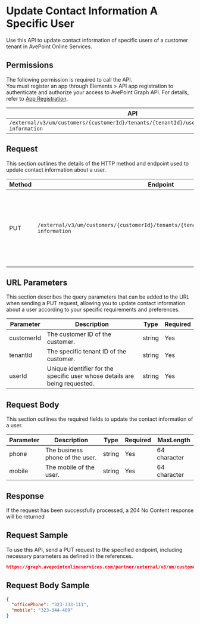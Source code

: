 # Update Contact Information A Specific User

Use this API to update contact information of specific users of a customer tenant in AvePoint Online Services. 

## Permissions

The following permission is required to call the API.  
You must register an app through Elements > API app registration to authenticate and authorize your access to AvePoint Graph API. For details, refer to [App Registration](https://cdn.avepoint.com/assets/apelements-webhelp/avepoint-elements-for-partners/index.htm#!Documents/appregistration.htm).

| API | Permission  |
|-----------|--------|
| `/external/v3/um/customers/{customerId}/tenants/{tenantId}/users/{userId}/contact-information`|elements.um.user.readwrite.all|  

## Request

This section outlines the details of the HTTP method and endpoint used to update contact information about a user.

| Method | Endpoint | Description |
|-----------|--------|------------|
| PUT | `/external/v3/um/customers/{customerId}/tenants/{tenantId}/users/{userId}/contact-information` | Update contact information about a user of a customer tenant in AvePoint Online Services.|

## URL Parameters

This section describes the query parameters that can be added to the URL when sending a PUT request, allowing you to update contact information about a user according to your specific requirements and preferences.

| Parameter | Description | Type | Required |
| --- | --- | --- |---|
| customerId | The customer ID of the customer. | string | Yes |
| tenantId | The specific tenant ID of the customer. | string | Yes |
| userId | Unique identifier for the specific user whose details are being requested. | string | Yes |

## Request Body

This section outlines the required fields to update the contact information of a user.

| Parameter | Description | Type | Required | MaxLength
| --- | --- | --- | --- | ---|
| phone | The business phone of the user. | string | Yes | 64 character |
| mobile | The mobile of the user. | string | Yes | 64 character|

## Response

If the request has been successfully processed, a 204 No Content response will be returned

## Request Sample

To use this API, send a PUT request to the specified endpoint, including necessary parameters as defined in the references. 

```json
https://graph.avepointonlineservices.com/partner/external/v3/um/customers/966f35cc-61f4-4070-819c-25cdbcf82a07/tenants/0c7715b3-bc2f-4c4c-a8a0-f3634dcfacec/users/7c18fd6f-fb26-4353-8dbd-5725fa9edc3f/contact-information
```
## Request Body Sample

```json
{
  "officePhone": "323-333-111",
  "mobile": "323-344-409"
}
```